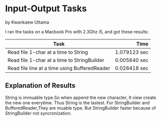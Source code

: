 # Input-Output Tasks
by Kwankaew Uttama

I ran the tasks on a Macbook Pro with 2.3Ghz i5, and got these results:

Task                                          | Time
----------------------------------------------|-------:
Read file 1-char at a time to String          |  1.079123 sec
Read file 1-char at a time to StringBuilder   |  0.005640 sec
Read file line at a time using BufferedReader |  0.026418 sec                                  

## Explanation of Results

String is immuable type.So when append the new character, It view create the new one everytime. Thus String is the lastest.
For StringBuilder and BufferedReader,They are muable type. But StringBuilder faster because of StringBuilder not syncronization.

